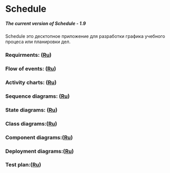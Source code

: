 # Schedule
##### The current version of Schedule - 1.9
Schedule это десктопное приложение для разработки графика учебного процеса или планировки дел.
### Requirments: ([Ru](https://github.com/Kiryl7/-Schedule/blob/master/docs/Project%20Documentation/SRS/SRS.md))
### Flow of events: ([Ru](https://github.com/Kiryl7/-Schedule/tree/master/docs/Project%20Documentation/UseCase))
### Activity charts: ([Ru](https://github.com/Kiryl7/-Schedule/tree/master/docs/Project%20Documentation/Activity))
### Sequence diagrams: ([Ru](https://github.com/Kiryl7/-Schedule/tree/master/docs/Project%20Documentation/Sequence))
### State diagrams: ([Ru](https://github.com/Kiryl7/-Schedule/tree/master/docs/Project%20Documentation/State))
### Class diagrams:([Ru](https://github.com/Kiryl7/-Schedule/blob/master/docs/Project%20Documentation/Class/Class.png))
### Component diagrams:([Ru](https://github.com/Kiryl7/-Schedule/tree/master/docs/Project%20Documentation/Components))
### Deployment diagrams:([Ru](https://github.com/Kiryl7/-Schedule/tree/master/docs/Project%20Documentation/Deployment))
### Test plan:([Ru](https://github.com/Kiryl7/-Schedule/tree/master/docs/Project%20Documentation/TestPlan))
